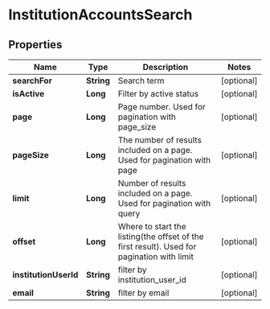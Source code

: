 
# InstitutionAccountsSearch

## Properties
Name | Type | Description | Notes
------------ | ------------- | ------------- | -------------
**searchFor** | **String** | Search term |  [optional]
**isActive** | **Long** | Filter by active status |  [optional]
**page** | **Long** | Page number. Used for pagination with page_size |  [optional]
**pageSize** | **Long** | The number of results included on a page. Used for pagination with page |  [optional]
**limit** | **Long** | Number of results included on a page. Used for pagination with query |  [optional]
**offset** | **Long** | Where to start the listing(the offset of the first result). Used for pagination with limit |  [optional]
**institutionUserId** | **String** | filter by institution_user_id |  [optional]
**email** | **String** | filter by email |  [optional]




